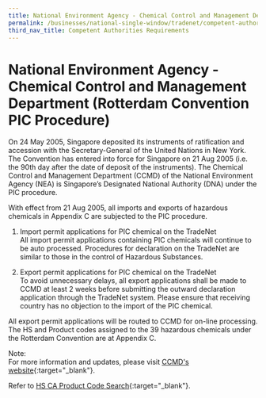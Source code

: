 ```yaml
---
title: National Environment Agency - Chemical Control and Management Department (Rotterdam Convention PIC Procedure)
permalink: /businesses/national-single-window/tradenet/competent-authorities-requirements/national-environment-agency---pollution-control-department-rotterdam-convention-pic-procedure
third_nav_title: Competent Authorities Requirements
---
```



# National Environment Agency - Chemical Control and Management Department (Rotterdam Convention PIC Procedure)

On 24 May 2005, Singapore deposited its instruments of ratification and accession with the Secretary-General of the United Nations in New York. The Convention has entered into force for Singapore on 21 Aug 2005 (i.e. the 90th day after the date of deposit of the instruments). The Chemical Control and Management Department (CCMD) of the National Environment Agency (NEA) is Singapore’s Designated National Authority (DNA) under the PIC procedure.

With effect from 21 Aug 2005, all imports and exports of hazardous chemicals in Appendix C are subjected to the PIC procedure.

1.  Import permit applications for PIC chemical on the TradeNet  
    All import permit applications containing PIC chemicals will continue to be auto processed. Procedures for declaration on the TradeNet are similar to those in the control of Hazardous Substances.
  
3.  Export permit applications for PIC chemical on the TradeNet  
    To avoid unnecessary delays, all export applications shall be made to CCMD at least 2 weeks before submitting the outward declaration application through the TradeNet system. Please ensure that receiving country has no objection to the import of the PIC chemical.

All export permit applications will be routed to CCMD for on-line processing. The HS and Product codes assigned to the 39 hazardous chemicals under the Rotterdam Convention are at Appendix C.

Note:  
For more information and updates, please visit  [CCMD's website](http://www.nea.gov.sg/anti-pollution-radiation-protection/chemical-safety/hazardous-substances/management-of-hazardous-substances){:target="_blank"}.

Refer to  [HS CA Product Code Search](https://www.tradenet.gov.sg/tradenet/portlets/search/searchHSCA/searchInitHSCA.do){:target="_blank"}.


